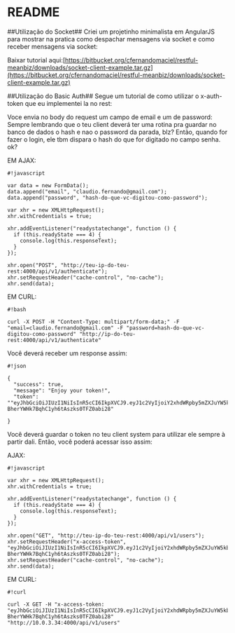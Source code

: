 # README #

##Utilização do Socket##
Criei um projetinho minimalista em AngularJS para mostrar na pratica como despachar mensagens via socket e como receber mensagens via socket:

Baixar tutorial aqui:[https://bitbucket.org/cfernandomaciel/restful-meanbiz/downloads/socket-client-example.tar.gz](https://bitbucket.org/cfernandomaciel/restful-meanbiz/downloads/socket-client-example.tar.gz)

##Utilização do Basic Auth##
Segue um tutorial de como utilizar o x-auth-token que eu implementei la no rest:


Voce envia no body do request um campo de email e um de password:
Sempre lembrando que o teu client deverá ter uma rotina pra guardar no banco de dados o hash e nao o password da parada, blz?
Então, quando for fazer o login, ele tbm dispara o hash do que for digitado no campo senha. ok?

EM AJAX:

```
#!javascript

var data = new FormData();
data.append("email", "claudio.fernando@gmail.com");
data.append("password", "hash-do-que-vc-digitou-como-password");

var xhr = new XMLHttpRequest();
xhr.withCredentials = true;

xhr.addEventListener("readystatechange", function () {
  if (this.readyState === 4) {
    console.log(this.responseText);
  }
});

xhr.open("POST", "http://teu-ip-do-teu-rest:4000/api/v1/authenticate");
xhr.setRequestHeader("cache-control", "no-cache");
xhr.send(data);
```



EM CURL:

```
#!bash

curl -X POST -H "Content-Type: multipart/form-data;" -F "email=claudio.fernando@gmail.com" -F "password=hash-do-que-vc-digitou-como-password" "http://ip-do-teu-rest:4000/api/v1/authenticate"
```


Você deverá receber um response assim:


```
#!json

{
  "success": true,
  "message": "Enjoy your token!",
  "token": ""eyJhbGciOiJIUzI1NiIsInR5cCI6IkpXVCJ9.eyJ1c2VyIjoiY2xhdWRpby5mZXJuYW5kb0BnbWFpbC5jb20iLCJwYXNzd29yZCI6InNwaXR6MDEiLCJpYXQiOjE0NzIwODUxODcsImV4cCI6MTQ3MjA4NTI3M30.oZ5CQb5ZW-BherYWHk7BqhC1yh6tAszks0TFZ0abi28"
  
}
```




Você deverá guardar o token no teu client system para utilizar ele sempre à partir dali.
Então, você poderá acessar isso assim:

AJAX:

```
#!javascript

var xhr = new XMLHttpRequest();
xhr.withCredentials = true;

xhr.addEventListener("readystatechange", function () {
  if (this.readyState === 4) {
    console.log(this.responseText);
  }
});

xhr.open("GET", "http://teu-ip-do-teu-rest:4000/api/v1/users");
xhr.setRequestHeader("x-access-token", "eyJhbGciOiJIUzI1NiIsInR5cCI6IkpXVCJ9.eyJ1c2VyIjoiY2xhdWRpby5mZXJuYW5kb0BnbWFpbC5jb20iLCJwYXNzd29yZCI6InNwaXR6MDEiLCJpYXQiOjE0NzIwODUxODcsImV4cCI6MTQ3MjA4NTI3M30.oZ5CQb5ZW-BherYWHk7BqhC1yh6tAszks0TFZ0abi28");
xhr.setRequestHeader("cache-control", "no-cache");
xhr.send(data);
```




EM CURL:

```
#!curl

curl -X GET -H "x-access-token: "eyJhbGciOiJIUzI1NiIsInR5cCI6IkpXVCJ9.eyJ1c2VyIjoiY2xhdWRpby5mZXJuYW5kb0BnbWFpbC5jb20iLCJwYXNzd29yZCI6InNwaXR6MDEiLCJpYXQiOjE0NzIwODUxODcsImV4cCI6MTQ3MjA4NTI3M30.oZ5CQb5ZW-BherYWHk7BqhC1yh6tAszks0TFZ0abi28" "http://10.0.3.34:4000/api/v1/users"
```
